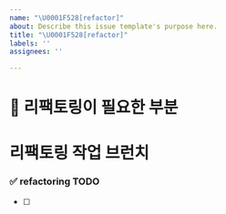 ```yaml
---
name: "\U0001F528[refactor]"
about: Describe this issue template's purpose here.
title: "\U0001F528[refactor]"
labels: ''
assignees: ''

---
```


# 🔨 리팩토링이 필요한 부분 

# 리팩토링 작업 브런치
<!-- refactor/issue-47-->

### ✅ refactoring TODO
<!-- 리팩토링 튜두  -->
- [ ]
